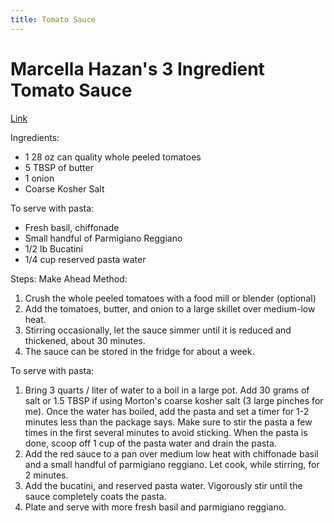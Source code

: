 ```yaml
---
title: Tomato Sauce
---
```


# Marcella Hazan's 3 Ingredient Tomato Sauce
[Link](https://www.ethanchlebowski.com/cooking-techniques-recipes/marcella-hazans-3-ingredient-tomato-sauce)

Ingredients:
- 1 28 oz can quality whole peeled tomatoes
- 5 TBSP of butter
- 1 onion
- Coarse Kosher Salt

To serve with pasta:
- Fresh basil, chiffonade
- Small handful of Parmigiano Reggiano
- 1/2 lb Bucatini
- 1/4 cup reserved pasta water

Steps:
Make Ahead Method:
1) Crush the whole peeled tomatoes with a food mill or blender (optional)
2) Add the tomatoes, butter, and onion to a large skillet over medium-low heat.
3) Stirring occasionally, let the sauce simmer until it is reduced and thickened, about 30 minutes.
4) The sauce can be stored in the fridge for about a week.

To serve with pasta:
1) Bring 3 quarts / liter of water to a boil in a large pot. Add 30 grams of salt or 1.5 TBSP if using Morton's coarse kosher salt (3 large pinches for me). Once the water has boiled, add the pasta and set a timer for 1-2 minutes less than the package says. Make sure to stir the pasta a few times in the first several minutes to avoid sticking. When the pasta is done, scoop off 1 cup of the pasta water and drain the pasta.
2) Add the red sauce to a pan over medium low heat with chiffonade basil and a small handful of parmigiano reggiano. Let cook, while stirring, for 2 minutes.
3) Add the bucatini, and reserved pasta water. Vigorously stir until the sauce completely coats the pasta.
4) Plate and serve with more fresh basil and parmigiano reggiano.
